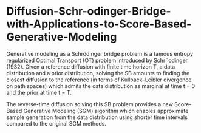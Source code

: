 # Diffusion-Schr-odinger-Bridge-with-Applications-to-Score-Based-Generative-Modeling
Generative modeling as a Schrödinger bridge problem is a famous entropy regularized Optimal Transport (OT) problem introduced by Schr¨odinger (1932). 
Given a reference diffusion with finite time horizon T, a data distribution and a prior distribution, solving the SB amounts to finding the closest diffusion to the reference (in terms of Kullback–Leibler divergence on path spaces) which admits the data distribution as marginal at time t = 0 and the prior at time t = T.

The reverse-time diffusion solving this SB problem provides a new Score-Based Generative Modeling (SGM) algorithm which enables approximate sample generation from the data distribution using shorter time intervals compared to the original SGM methods.
